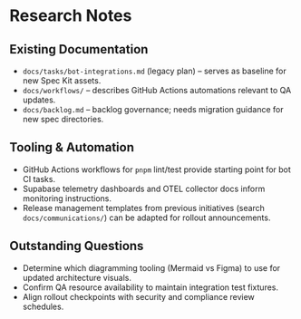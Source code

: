 # Research Notes

## Existing Documentation
- `docs/tasks/bot-integrations.md` (legacy plan) – serves as baseline for new Spec Kit assets.
- `docs/workflows/` – describes GitHub Actions automations relevant to QA updates.
- `docs/backlog.md` – backlog governance; needs migration guidance for new spec directories.

## Tooling & Automation
- GitHub Actions workflows for `pnpm` lint/test provide starting point for bot CI tasks.
- Supabase telemetry dashboards and OTEL collector docs inform monitoring instructions.
- Release management templates from previous initiatives (search `docs/communications/`) can be adapted for rollout announcements.

## Outstanding Questions
- Determine which diagramming tooling (Mermaid vs Figma) to use for updated architecture visuals.
- Confirm QA resource availability to maintain integration test fixtures.
- Align rollout checkpoints with security and compliance review schedules.
